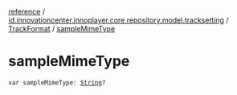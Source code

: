 [reference](../../index.md) / [id.innovationcenter.innoplayer.core.repository.model.tracksetting](../index.md) / [TrackFormat](index.md) / [sampleMimeType](./sample-mime-type.md)

# sampleMimeType

`var sampleMimeType: `[`String`](https://kotlinlang.org/api/latest/jvm/stdlib/kotlin/-string/index.html)`?`